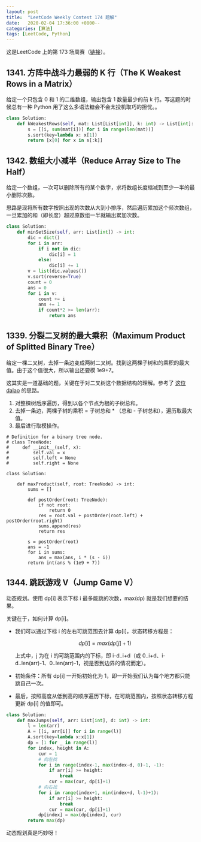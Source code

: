```yaml
---
layout: post
title:  "LeetCode Weekly Contest 174 题解"
date:   2020-02-04 17:36:00 +0800--
categories: [算法]
tags: [LeetCode, Python]
---
```



这是LeetCode 上的第 173 场周赛（[链接](https://leetcode-cn.com/contest/weekly-contest-174/)）。

## 1341. 方阵中战斗力最弱的 K 行（The K Weakest Rows in a Matrix）

给定一个只包含 0 和 1 的二维数组，输出包含 1 数量最少的前 k 行。写这题的时候总有一种 Python 用了这么多语法糖会不会太投机取巧的担忧。。

``` python
class Solution:
    def kWeakestRows(self, mat: List[List[int]], k: int) -> List[int]:
        s = [[i, sum(mat[i])] for i in range(len(mat))]
        s.sort(key=lambda x: x[1])
        return [x[0] for x in s[:k]]
```

## 1342. 数组大小减半（Reduce Array Size to The Half）

给定一个数组，一次可以删除所有的某个数字，求将数组长度缩减到至少一半的最小删除次数。

思路是现将所有数字按照出现的次数从大到小排序，然后遍历累加这个频次数组，一旦累加的和（即长度）超过原数组一半就输出累加次数。

```python
class Solution:
    def minSetSize(self, arr: List[int]) -> int:
        dic = dict()
        for i in arr:
            if i not in dic:
                dic[i] = 1
            else:
                dic[i] += 1
        v = list(dic.values())
        v.sort(reverse=True)
        count = 0
        ans = 0
        for i in v:
            count += i
            ans += 1
            if count*2 >= len(arr):
                return ans
```

## 1339. 分裂二叉树的最大乘积（Maximum Product of Splitted Binary Tree）

给定一棵二叉树，去掉一条边变成两树二叉树。找到这两棵子树和的乘积的最大值。由于这个值很大，所以输出还要模 1e9+7。

这其实是一道基础的题，关键在于对二叉树这个数据结构的理解。参考了 [这位dalao](https://leetcode-cn.com/problems/maximum-product-of-splitted-binary-tree/solution/c-hou-xu-bian-li-by-hypogump-2/) 的思路。

1. 对整棵树后序遍历，得到以各个节点为根的子树总和。
2. 去掉一条边，两棵子树的乘积 = 子树总和 * （总和 - 子树总和），遍历取最大值。
3. 最后进行取模操作。

```
# Definition for a binary tree node.
# class TreeNode:
#     def __init__(self, x):
#         self.val = x
#         self.left = None
#         self.right = None

class Solution:
    
    def maxProduct(self, root: TreeNode) -> int:
        sums = []

        def postOrder(root: TreeNode):
            if not root:
                return 0
            res = root.val + postOrder(root.left) + postOrder(root.right)
            sums.append(res)
            return res

        s = postOrder(root)
        ans = -1
        for i in sums:
            ans = max(ans, i * (s - i))
        return int(ans % (1e9 + 7))
```

## 1344. 跳跃游戏 V（Jump Game V）

动态规划。使用 dp[i] 表示下标 i 最多能跳的次数，max(dp) 就是我们想要的结果。

关键在于，如何计算 dp[i]。

* 我们可以通过下标 i 的左右可跳范围去计算 dp[i]，状态转移方程是： 

    $$
    dp[i] = max(dp[j] + 1)
    $$

    上式中，j 为在 i 的可跳范围内的下标，即 i-d..i+d（或 0..i+d、i-d..len(arr)-1、0..len(arr)-1，视是否到边界的情况而定）。

* 初始条件：所有 dp[i] 一开始初始化为 1，即一开始我们认为每个地方都只能跳自己一次。

* 最后，按照高度从低到高的顺序遍历下标，在可跳范围内，按照状态转移方程更新 dp[i] 的值即可。

```python
class Solution:
    def maxJumps(self, arr: List[int], d: int) -> int:
        l = len(arr)
        A = [[i, arr[i]] for i in range(l)]
        A.sort(key=lambda x:x[1])
        dp = [1 for _ in range(l)]
        for index, height in A:
            cur = 1
            # 向左找
            for i in range(index-1, max(index-d, 0)-1, -1):
                if arr[i] >= height:
                    break
                cur = max(cur, dp[i]+1)
            # 向右找
            for i in range(index+1, min(index+d, l-1)+1):
                if arr[i] >= height:
                    break
                cur = max(cur, dp[i]+1)          
            dp[index] = max(dp[index], cur)
        return max(dp)
```

动态规划真是巧妙呀！
